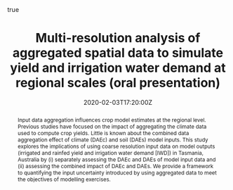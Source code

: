 ---
slug: "icropm-talk"
title: Multi-resolution analysis of aggregated spatial data to simulate yield and irrigation water demand at regional scales (oral presentation)
event: iCROPM2020 International Symposium
event_url: https://www.icropm2020.org/

location: Le Corum Montpellier France
address:
  street: Place Charles de Gaulle
  city: Montpellier
  region: France
  postcode: '34000'
  country: France

summary: We explored the implications of using coarse resolution input data on model outputs
abstract: "Input data aggregation influences crop model estimates at the regional level. Previous studies have focused on the impact of aggregating the climate data used to compute crop yields. Little is known about the combined data aggregation effect of climate (DAEc) and soil (DAEs) model inputs. This study explores the implications of using coarse resolution input data on model outputs (irrigated and rainfed yield and irrigation water demand [IWD]) in Tasmania, Australia by (i) separately assessing the DAEc and DAEs of model input data and (ii) assessing the combined impact of DAEc and DAEs. We provide a framework to quantifying the input uncertainty introduced by using aggregated data to meet the objectives of modelling exercises."

# Talk start and end times.
#   End time can optionally be hidden by prefixing the line with `#`.
date: "2020-02-03T17:20:00Z"
date_end: "2020-02-03T18:00:00Z"
all_day: false

# Schedule page publish date (NOT talk date).
publishDate: "2020-02-28T00:00:00Z"

authors: [Ojeda JJ, Eyshi Rezaei E, Remeny TA, Webb MA, Webber HA, Kamali B, Harris RMB, Brown JN, Kidd DB, Mohammed CL, Siebert S, Ewert F, Meinke H]
tags: [Data resolution, Data aggregation, Spatial heterogeneity, Model uncertainty]

# Is this a featured talk? (true/false)
featured: false

image:
  caption: ''
  focal_point: Right

url_code: ""
url_pdf: "https://www.dropbox.com/s/ayhehyq6519i13f/Ojeda%20et%20al.%2C%202020%20icrop2020.pdf?dl=0"
url_slides: "https://www.dropbox.com/s/qnmoa3azotz9hof/ppt_icropm2020.pdf?dl=0"
url_video: ""

# Markdown Slides (optional).
#   Associate this talk with Markdown slides.
#   Simply enter your slide deck's filename without extension.
#   E.g. `slides = "example-slides"` references `content/slides/example-slides.md`.
#   Otherwise, set `slides = ""`.
# slides: example

# Projects (optional).
#   Associate this post with one or more of your projects.
#   Simply enter your project's folder or file name without extension.
#   E.g. `projects = ["internal-project"]` references `content/project/deep-learning/index.md`.
#   Otherwise, set `projects = []`.
projects:
- internal-project

# Enable math on this page?
math: true
---